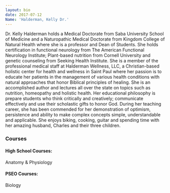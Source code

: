 ```yaml
---
layout: bio
date: 2017-07-12
Name: 'Halderman, Kelly Dr.'
---
```

Dr. Kelly Halderman holds a Medical Doctorate from Saba University School of Medicine and a Naturopathic Medical Doctorate from Kingdom College of Natural Health where she is a professor and Dean of Students.  She holds certification in functional neurology from The American Functional Neurology Institute; Plant-based nutrition from Cornell University and genetic counseling from Seeking Health Institute. She is a member of the professional medical staff at Halderman Wellness, LLC, a Christian-based holistic center for health and wellness in Saint Paul where her passion is to educate her patients in the management of various health conditions with natural approaches that honor Biblical principles of healing.  She is an accomplished author and lectures all over the state on topics such as nutrition, homeopathy and holistic health.  Her educational philosophy is prepare students who think critically and creatively; communicate effectively and use their scholastic gifts to honor God.  During her teaching career, she has been commended for her demonstration of optimism, persistence and ability to make complex concepts simple, understandable and applicable. She enjoys biking, cooking, guitar and spending time with her amazing husband, Charles and their three children.

### Courses
#### High School Courses: 
Anatomy & Physiology 
#### PSEO Courses:
Biology